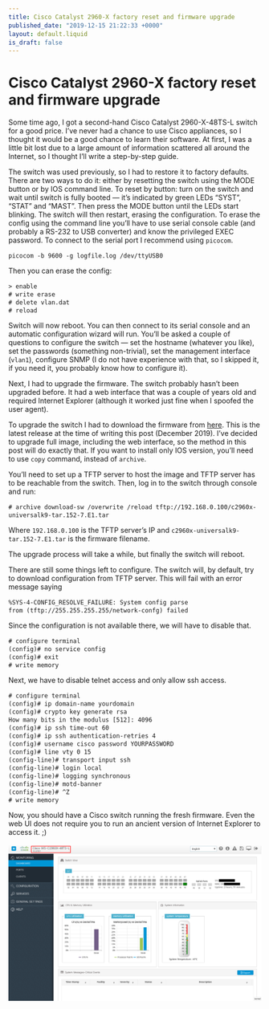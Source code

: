 ```yaml
---
title: Cisco Catalyst 2960-X factory reset and firmware upgrade
published_date: "2019-12-15 21:22:33 +0000"
layout: default.liquid
is_draft: false
---
```

# Cisco Catalyst 2960-X factory reset and firmware upgrade


Some time ago, I got a second-hand Cisco Catalyst 2960-X-48TS-L switch for a good price. I’ve never had a chance to use Cisco appliances, so I thought it would be a good chance to learn their software. At first, I was a little bit lost due to a large amount of information scattered all around the Internet, so I thought I’ll write a step-by-step guide.

The switch was used previously, so I had to restore it to factory defaults. There are two ways to do it: either by resetting the switch using the MODE button or by IOS command line. To reset by button: turn on the switch and wait until switch is fully booted — it’s indicated by green LEDs “SYST”, “STAT” and “MAST”. Then press the MODE button until the LEDs start blinking. The switch will then restart, erasing the configuration. To erase the config using the command line you’ll have to use serial console cable (and probably a RS-232 to USB converter) and know the privileged EXEC password. To connect to the serial port I recommend using `picocom`.

```
picocom -b 9600 -g logfile.log /dev/ttyUSB0
```

Then you can erase the config:

```
> enable
# write erase
# delete vlan.dat
# reload
```

Switch will now reboot. You can then connect to its serial console and an automatic configuration wizard will run. You’ll be asked a couple of questions to configure the switch — set the hostname (whatever you like), set the passwords (something non-trivial), set the management interface (`vlan1`), configure SNMP (I do not have experience with that, so I skipped it, if you need it, you probably know how to configure it).

Next, I had to upgrade the firmware. The switch probably hasn’t been upgraded before. It had a web interface that was a couple of years old and required Internet Explorer (although it worked just fine when I spoofed the user agent).

To upgrade the switch I had to download the firmware from [here](https://software.cisco.com/download/home/284795739/type/280805680/release/15.2.7E1).
This is the latest release at the time of writing this post (December 2019). I’ve decided to upgrade full image, including the web interface, so the method in this post will do exactly that. If you want to install only IOS version, you’ll need to use `copy` command, instead of `archive`.

You’ll need to set up a TFTP server to host the image and TFTP server has to be reachable from the switch. Then, log in to the switch through console and run:

```
# archive download-sw /overwrite /reload tftp://192.168.0.100/c2960x-universalk9-tar.152-7.E1.tar
```

Where `192.168.0.100` is the TFTP server’s IP and `c2960x-universalk9-tar.152-7.E1.tar` is the firmware filename.

The upgrade process will take a while, but finally the switch will reboot.

There are still some things left to configure. The switch will, by default, try to download configuration from TFTP server. This will fail with an error message saying

```
%SYS-4-CONFIG_RESOLVE_FAILURE: System config parse
from (tftp://255.255.255.255/network-confg) failed
```

Since the configuration is not available there, we will have to disable that.

```
# configure terminal
(config)# no service config
(config)# exit
# write memory
```

Next, we have to disable telnet access and only allow ssh access.

```
# configure terminal
(config)# ip domain-name yourdomain
(config)# crypto key generate rsa
How many bits in the modulus [512]: 4096
(config)# ip ssh time-out 60
(config)# ip ssh authentication-retries 4
(config)# username cisco password YOURPASSWORD
(config)# line vty 0 15
(config-line)# transport input ssh
(config-line)# login local
(config-line)# logging synchronous
(config-line)# motd-banner
(config-line)# ^Z
# write memory
```

Now, you should have a Cisco switch running the fresh firmware. Even the web UI does not require you to run an ancient version of Internet Explorer to access it. ;)

![Cisco Catalyst 2960-X-48TS-L running WebUI ver. 15.2(7)E1](/images/cisco-c2960x-48ts-l-webui.png)
